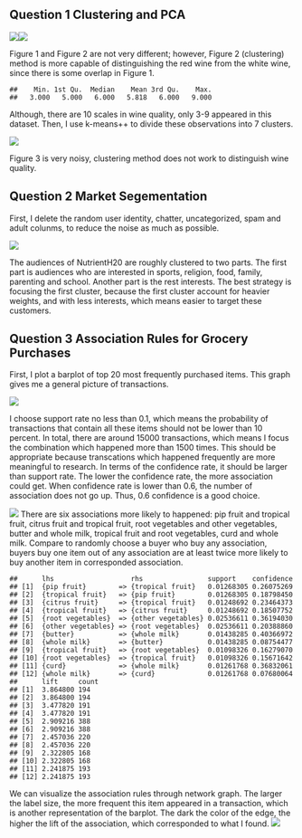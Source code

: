 Question 1 Clustering and PCA
-----------------------------

![](Exercise%204/unnamed-chunk-2-1.png)![](Exercise%204/unnamed-chunk-2-2.png) 

Figure 1 and Figure 2 are not very different; however, Figure 2
(clustering) method is more capable of distinguishing the red wine from
the white wine, since there is some overlap in Figure 1.

    ##    Min. 1st Qu.  Median    Mean 3rd Qu.    Max. 
    ##   3.000   5.000   6.000   5.818   6.000   9.000

Although, there are 10 scales in wine quality, only 3-9 appeared in this
dataset. Then, I use k-means++ to divide these observations into 7
clusters.

![](Exercise%204/unnamed-chunk-4-1.png)

Figure 3 is very noisy, clustering method does not work to distinguish
wine quality.

Question 2 Market Segementation
-------------------------------

First, I delete the random user identity, chatter, uncategorized, spam
and adult colunms, to reduce the noise as much as possible.

![](Exercise%204/unnamed-chunk-5-1.png) 

The audiences of NutrientH20 are roughly clustered to two parts. The
first part is audiences who are interested in sports, religion, food,
family, parenting and school. Another part is the rest interests. The
best strategy is focusing the first cluster, because the first cluster
account for heavier weights, and with less interests, which means easier
to target these customers.

Question 3 Association Rules for Grocery Purchases
--------------------------------------------------

First, I plot a barplot of top 20 most frequently purchased items. This
graph gives me a general picture of transactions.

![](Exercise%204/unnamed-chunk-7-1.png)

I choose support rate no less than 0.1, which means the probability of
transactions that contain all these items should not be lower than 10
percent. In total, there are around 15000 transactions, which means I
focus the combination which happened more than 1500 times. This should
be appropriate because transcations which happened frequently are more
meaningful to research. In terms of the confidence rate, it should be
larger than support rate. The lower the confidence rate, the more
association could get. When confidence rate is lower than 0.6, the
number of association does not go up. Thus, 0.6 confidence is a good
choice.

![](Exercise%204/unnamed-chunk-9-1.png) 
There are six associations more likely to happened: pip fruit and tropical
fruit, citrus fruit and tropical fruit, root vegetables and other
vegetables, butter and whole milk, tropical fruit and root vegetables,
curd and whole milk. Compare to randomly choose a buyer who buy any
association, buyers buy one item out of any association are at least
twice more likely to buy another item in corresponded association.

    ##      lhs                   rhs                support    confidence
    ## [1]  {pip fruit}        => {tropical fruit}   0.01268305 0.26075269
    ## [2]  {tropical fruit}   => {pip fruit}        0.01268305 0.18798450
    ## [3]  {citrus fruit}     => {tropical fruit}   0.01248692 0.23464373
    ## [4]  {tropical fruit}   => {citrus fruit}     0.01248692 0.18507752
    ## [5]  {root vegetables}  => {other vegetables} 0.02536611 0.36194030
    ## [6]  {other vegetables} => {root vegetables}  0.02536611 0.20388860
    ## [7]  {butter}           => {whole milk}       0.01438285 0.40366972
    ## [8]  {whole milk}       => {butter}           0.01438285 0.08754477
    ## [9]  {tropical fruit}   => {root vegetables}  0.01098326 0.16279070
    ## [10] {root vegetables}  => {tropical fruit}   0.01098326 0.15671642
    ## [11] {curd}             => {whole milk}       0.01261768 0.36832061
    ## [12] {whole milk}       => {curd}             0.01261768 0.07680064
    ##      lift     count
    ## [1]  3.864800 194  
    ## [2]  3.864800 194  
    ## [3]  3.477820 191  
    ## [4]  3.477820 191  
    ## [5]  2.909216 388  
    ## [6]  2.909216 388  
    ## [7]  2.457036 220  
    ## [8]  2.457036 220  
    ## [9]  2.322805 168  
    ## [10] 2.322805 168  
    ## [11] 2.241875 193  
    ## [12] 2.241875 193

We can visualize the association rules through network graph. The larger
the label size, the more frequent this item appeared in a transaction,
which is another representation of the barplot. The dark the color of
the edge, the higher the lift of the association, which corresponded to
what I found.
![](Exercise%204/network.png)

